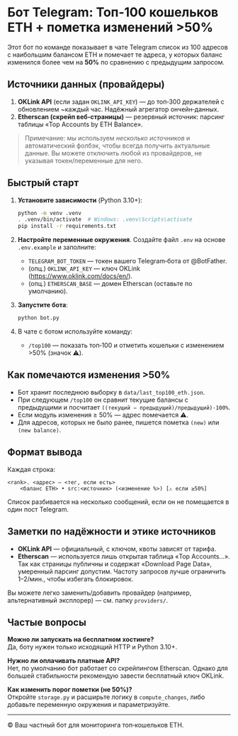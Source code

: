 # Бот Telegram: Топ‑100 кошельков ETH + пометка изменений >50%

Этот бот по команде показывает в чате Telegram список из 100 адресов c наибольшим балансом ETH и помечает те адреса, у которых баланс изменился более чем на **50%** по сравнению с предыдущим запросом.

## Источники данных (провайдеры)

1. **OKLink API** (если задан `OKLINK_API_KEY`) — до топ‑300 держателей с обновлением ~каждый час. Надёжный агрегатор ончейн‑данных.  
2. **Etherscan (скрейп веб‑страницы)** — резервный источник: парсинг таблицы «Top Accounts by ETH Balance».

> Примечание: мы используем *несколько источников* и автоматический фолбэк, чтобы всегда получить актуальные данные. Вы можете отключить любой из провайдеров, не указывая токен/переменные для него.

## Быстрый старт

1. **Установите зависимости** (Python 3.10+):
   ```bash
   python -m venv .venv
   . .venv/bin/activate  # Windows: .venv\Scripts\activate
   pip install -r requirements.txt
   ```

2. **Настройте переменные окружения**. Создайте файл `.env` на основе `.env.example` и заполните:
   - `TELEGRAM_BOT_TOKEN` — токен вашего Telegram‑бота от @BotFather.
   - (опц.) `OKLINK_API_KEY` — ключ OKLink (https://www.oklink.com/docs/en/).
   - (опц.) `ETHERSCAN_BASE` — домен Etherscan (оставьте по умолчанию).

3. **Запустите бота**:
   ```bash
   python bot.py
   ```

4. В чате с ботом используйте команду:
   - `/top100` — показать топ‑100 и отметить кошельки с изменением >50% (значок ⚠️).

## Как помечаются изменения >50%

- Бот хранит последнюю выборку в `data/last_top100_eth.json`.
- При следующем `/top100` он сравнит текущие балансы с предыдущими и посчитает `((текущий − предыдущий)/предыдущий)·100%`.
- Если модуль изменения ≥ 50% — адрес помечается ⚠️.
- Для адресов, которых не было ранее, пишется пометка `(new)` или `(new balance)`.

## Формат вывода

Каждая строка:
```
<rank>. <адрес> — <тег, если есть>
    <баланс ETH> • src:<источник> (<изменение %>) [⚠️ если ≥50%]
```

Список разбивается на несколько сообщений, если он не помещается в один пост Telegram.

## Заметки по надёжности и этике источников

- **OKLink API** — официальный, с ключом, квоты зависят от тарифа.  
- **Etherscan** — используется лишь открытая таблица «Top Accounts…». Так как страницы публичны и содержат «Download Page Data», умеренный парсинг допустим. Частоту запросов лучше ограничить 1–2/мин., чтобы избегать блокировок.

Вы можете легко заменить/добавить провайдер (например, альтернативный эксплорер) — см. папку `providers/`.

## Частые вопросы

**Можно ли запускать на бесплатном хостинге?**  
Да, боту нужен только исходящий HTTP и Python 3.10+.

**Нужно ли оплачивать платные API?**  
Нет, по умолчанию бот работает со скрейпингом Etherscan. Однако для большей стабильности рекомендую завести бесплатный ключ OKLink.

**Как изменить порог пометки (не 50%)?**  
Откройте `storage.py` и расширьте логику в `compute_changes`, либо добавьте переменную окружения и параметризуйте.

---

© Ваш частный бот для мониторинга топ‑кошельков ETH.
